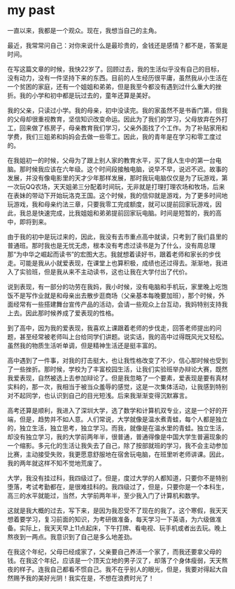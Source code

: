 # my past

一直以来，我都是一个观众。现在，我想当自己的主角。

最近，我常常问自己：对你来说什么是最珍贵的，金钱还是感情？都不是，答案是时间。

在写这篇文章的时候，我快22岁了。回顾过去，我的生活似乎没有自己的目标，没有动力，没有一件坚持下来的东西。目前的人生经历很平庸，虽然我从小生活在一个贫困的家庭，还有一个姐姐和弟弟，但是我至今都没有遇到过什么重大的挫折。我的小学和初中都是玩过去的，童年还算是美好。

我的父亲，只读过小学。我的母亲，初中没读完。我的家虽然不是书香门第，但我的父母却很重视教育，坚信知识改变命运。因此为了我们的学习，父母放弃在外打工，回来做了栋房子，母亲教育我们学习，父亲外面找了个工作。为了补贴家用和学费，我们三姐弟和妈妈会去做一些零工。因此，我的青年是在学习和零工度过的。

在我姐初一的时候，父母为了跟上别人家的教育水平，买了我人生中的第一台电脑。那时候我应该在六年级。这个时间段接触电脑，说早不早，说迟不迟。故事的发展，并没有像电影里的天才少年那样发展，那时我玩电脑仅仅是为了玩游戏，第一次玩QQ农场，天天姐弟三分配着时间玩，无非就是打理打理农场和牧场，后来在表妹的带动下开始玩洛克王国。这个时候，我的信仰就是游戏，为了更多时间地玩游戏，我和母亲约法三章，只要我零工完成额度，就可以提前回家玩游戏，因此，我总是快速完成，比我姐姐和弟弟提前回家玩电脑。时间是短暂的，我的高中，即将到来。

由于我的初中是玩过来的，因此，我没有去市重点高中就读，只考到了我们县里的普通班。那时我也是无忧无虑，根本没有考虑过读书是为了什么，没有周总理那“为中华之崛起而读书”的宏图大志。我就想着读好书，跟着老师和家长的步伐走。可能是我从小就爱表现，在课堂上也算积极，成绩也还过得去。渐渐地，我进入了实验班，但是我从来不主动读书，这也让我在大学付出了代价。

说到表现，有一部分的功劳在我妈，我小时候，没有电脑和手机玩，家里晚上吃饱饭不是写作业就是和母亲出去散步逛商场（父亲基本每晚要加班），那个时候，外面经常有一些搭建舞台宣传产品的活动，会请一些观众上台互动，我妈特别支持我上去。因此那时候养成了爱表现的性格。

到了高中，因为我的爱表现，我喜欢上课跟着老师的步伐走，回答老师提出的问题，甚至经常被老师叫上台给同学们讲题。说实话，我的高中过得既风光又轻松。虽然我的物质生活听单调，但是精神生活还是挺丰富的。

高中遇到了一件事，对我的打击挺大，也让我性格改变了不少，信心那时候也受到了一些挫折。那时候，学校为了丰富校园生活，让我们实验班举办辩论大赛，既然我爱表现，自然被选上去参加辩论了。但是我忽略了一个要素，爱表现是要有真材实料的，那一次，我相当于被当众羞辱的感觉，这是一次集体活动，让我感到特别对不起同学，也认识到自己的目光短浅。后来我渐渐变得沉默寡言。

高考还算是顺利，我进入了深圳大学，选了数学和计算机双专业，这是一个好的开端，但是，趋势并不如人意。人们常说，大学就像是温水煮青蛙，每个人都是独立的，独立生活，独立思考，独立学习。而我，就像是在温水里的青蛙。独立生活，却没有独立学习，我的大学前两年半，很普通，普通得像是中国大学生普遍现象的一个缩影。多元化的生活让我失去了自己，除了按部就班的学习，我不会主动参加比赛，主动接受失败，我更愿意舒服地在宿舍玩电脑，在班里听老师讲课。因此，我的两年就这样不知不觉地荒废了。

大学，我没有挂过科，我四级过了。但是，度过大学的人都知道，只要你不是特别堕落，考试考勤都在，是很难挂科的。我四级过了，但是，只要你是一个本科生，高三的水平就能过，当然，大学前两年半，至少我入门了计算机和数学。

这就是我大概的过去，写下来，是因为我忍受不了现在的我了。这个寒假，我天天想着要学习，复习前面的知识，为考研做准备，每天学习一下英语，为六级做准备。实际上，我天天早上11点起床，下午打牌、看电视、玩手机或者出去玩。晚上熬夜到一两点。我意识到了自己是多么地差劲。

在我这个年纪，父母已经成家了，父亲要自己养活一个家了，而我还要拿父母的钱。在我这个年纪，应该是一个顶天立地的男子汉了，却落了个身体瘦弱，天天熬夜的样子。连我自己都看不惯自己。我不在乎别人的眼光，但是，我要对得起大自然赐予我的美好光阴！我实在是，不想在浪费时光了！